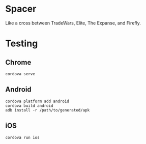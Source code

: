 # Spacer
Like a cross between TradeWars, Elite, The Expanse, and Firefly.

# Testing

## Chrome
    cordova serve

## Android
    cordova platform add android
    cordova build android
    adb install -r /path/to/generated/apk

## iOS
    cordova run ios
